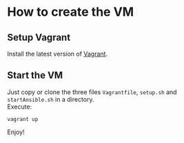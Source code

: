 # How to create the VM

## Setup Vagrant
Install the latest version of [Vagrant](https://www.vagrantup.com/).

## Start the VM
Just copy or clone the three files `Vagrantfile`, `setup.sh` and 
`startAnsible.sh` in a directory.  
Execute:
```
vagrant up
```

Enjoy!
